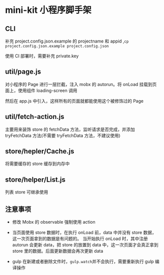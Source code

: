 # mini-kit 小程序脚手架

## CLI

补充 project.config.json.example 的 projectname 和 appid ,`cp project.config.json.example project.config.json`

使用 CI 部署时，需要补充 private.key

## util/page.js

对小程序的 Page 进行一层拦截，注入 mobx 的 autorun。将 onLoad 挂载到页面上，使用组件 loading-screen 调用

然后在 app.js 中引入，这样所有的页面就都能使用这个被修饰过的 Page

## util/fetch-action.js

主要用来装饰 store 的 fetchData 方法，监听请求是否完成，并添加 tryFetchData 方法(不需要 tryFetchData 方法，不建议使用)

## store/hepler/Cache.js

将需要缓存的 store 缓存到内存中

## store/helper/List.js

列表 store 可继承使用

## 注意事项

- 修改 Mobx 的 observable 强制使用 action

- 当页面使用 store 数据时，在执行 onLoad 前，data 中并没有 store 数据，这一次页面拿到的数据是有问题的。
当开始执行 onLoad 时，其中注册 autorun 会更新 data，把 store 的放置到 data 中，这一次页面才会真正拿到 store 里的数据。后面更新数据会再次更新 data

- gulp 在新建或者删除文件时，`gulp.watch`并不会执行，需要重新执行 gulp 编译操作
